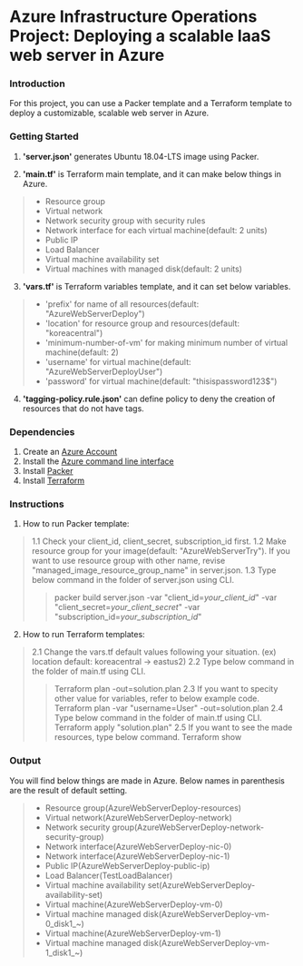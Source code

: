 # Azure Infrastructure Operations Project: Deploying a scalable IaaS web server in Azure

### Introduction
For this project, you can use a Packer template and a Terraform template to deploy a customizable, scalable web server in Azure.

### Getting Started
1. **'server.json'** generates Ubuntu 18.04-LTS image using Packer. 

2. **'main.tf'** is Terraform main template, and it can make below things in Azure.
> - Resource group
> - Virtual network
> - Network security group with security rules
> - Network interface for each virtual machine(default: 2 units)
> - Public IP
> - Load Balancer
> - Virtual machine availability set
> - Virtual machines with managed disk(default: 2 units)

3. **'vars.tf'** is Terraform variables template, and it can set below variables.
> - 'prefix' for name of all resources(default: "AzureWebServerDeploy")
> - 'location' for resource group and resources(default: "koreacentral")
> - 'minimum-number-of-vm' for making minimum number of virtual machine(default: 2)
> - 'username' for virtual machine(default: "AzureWebServerDeployUser")
> - 'password' for virtual machine(default: "thisispassword123$") 

4. **'tagging-policy.rule.json'** can define policy to deny the creation of resources that do not have tags.

### Dependencies
1. Create an [Azure Account](https://portal.azure.com) 
2. Install the [Azure command line interface](https://docs.microsoft.com/en-us/cli/azure/install-azure-cli?view=azure-cli-latest)
3. Install [Packer](https://www.packer.io/downloads)
4. Install [Terraform](https://www.terraform.io/downloads.html)

### Instructions
1. How to run Packer template:
> 1.1 Check your client_id, client_secret, subscription_id first.
> 1.2 Make resource group for your image(default: "AzureWebServerTry").
>     If you want to use resource group with other name, revise "managed_image_resource_group_name" in server.json.
> 1.3 Type below command in the folder of server.json using CLI.
> > packer build server.json -var "client_id=*your_client_id*" -var "client_secret=*your_client_secret*" -var "subscription_id=*your_subscription_id*"

2. How to run Terraform templates:
> 2.1 Change the vars.tf default values following your situation.
>     (ex) location default: koreacentral -> eastus2)
> 2.2 Type below command in the folder of main.tf using CLI.
> > Terraform plan -out=solution.plan
> 2.3 If you want to specity other value for variables, refer to below example code.
> > Terraform plan -var "username=User" -out=solution.plan
> 2.4 Type below command in the folder of main.tf using CLI.
> > Terraform apply "solution.plan"
> 2.5 If you want to see the made resources, type below command.
> > Terraform show

### Output
You will find below things are made in Azure. Below names in parenthesis are the result of default setting.  
> - Resource group(AzureWebServerDeploy-resources)
> - Virtual network(AzureWebServerDeploy-network)
> - Network security group(AzureWebServerDeploy-network-security-group)
> - Network interface(AzureWebServerDeploy-nic-0)
> - Network interface(AzureWebServerDeploy-nic-1)
> - Public IP(AzureWebServerDeploy-public-ip)
> - Load Balancer(TestLoadBalancer)
> - Virtual machine availability set(AzureWebServerDeploy-availability-set)
> - Virtual machine(AzureWebServerDeploy-vm-0)
> - Virtual machine managed disk(AzureWebServerDeploy-vm-0_disk1_~)
> - Virtual machine(AzureWebServerDeploy-vm-1)
> - Virtual machine managed disk(AzureWebServerDeploy-vm-1_disk1_~)


